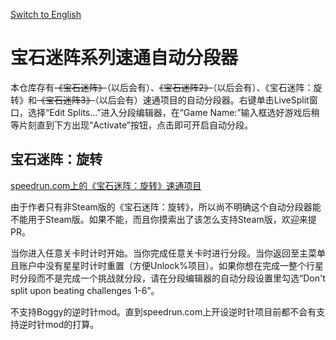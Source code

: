 [Switch to English](./readme.md)

# 宝石迷阵系列速通自动分段器

本仓库存有~~《宝石迷阵》~~（以后会有）、~~《宝石迷阵2》~~（以后会有）、《宝石迷阵：旋转》和~~《宝石迷阵3》~~（以后会有）速通项目的自动分段器。右键单击LiveSplit窗口，选择“Edit Splits...”进入分段编辑器，在“Game Name:”输入框选好游戏后稍等片刻直到下方出现“Activate”按钮，点击即可开启自动分段。

## 宝石迷阵：旋转

[speedrun.com上的《宝石迷阵：旋转》速通项目](https://www.speedrun.com/zh-CN/bejeweledtwist)

由于作者只有非Steam版的《宝石迷阵：旋转》，所以尚不明确这个自动分段器能不能用于Steam版。如果不能，而且你摸索出了该怎么支持Steam版，欢迎来提PR。

当你进入任意关卡时计时开始。当你完成任意关卡时进行分段。当你返回至主菜单且账户中没有星星时计时重置（方便Unlock%项目）。如果你想在完成一整个行星时分段而不是完成一个挑战就分段，请在分段编辑器的自动分段设置里勾选“Don't split upon beating challenges 1-6”。

不支持Boggy的逆时针mod。直到speedrun.com上开设逆时针项目前都不会有支持逆时针mod的打算。
